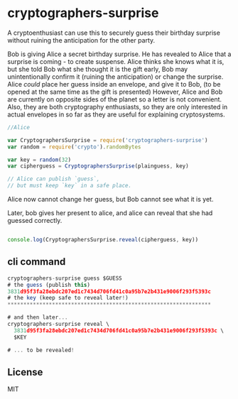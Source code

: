 # cryptographers-surprise

A cryptoenthusiast can use this to securely guess their birthday surprise without ruining the anticipation for the other party.

Bob is giving Alice a secret birthday surprise. He has revealed to Alice
that a surprise is coming - to create suspense.
Alice thinks she knows what it is, but she told Bob what she thought it
is the gift early, Bob may unintentionally confirm it
(ruining the anticipation) or change the surprise.
Alice _could_ place her guess inside an envelope, and give it to Bob,
(to be opened at the same time as the gift is presented)
However, Alice and Bob are currently on opposite sides of the planet
so a letter is not convenient. Also, they are both cryptography enthusiasts,
so they are only interested in actual envelopes in so far as they are
useful for explaining cryptosystems.

``` js
//Alice

var CryptographersSurprise = require('cryptographers-surprise')
var random = require('crypto').randomBytes

var key = random(32)
var cipherguess = CryptographersSurprise(plainguess, key)

// Alice can publish `guess`,
// but must keep `key` in a safe place.

```

Alice now cannot change her guess, but Bob cannot see what it is yet.

Later, bob gives her present to alice, and alice can reveal that she
had guessed correctly.

``` js

console.log(CryptographersSurprise.reveal(cipherguess, key))

```

## cli command

``` js
cryptographers-surprise guess $GUESS
# the guess (publish this)
3831d95f3fa28ebdc207ed1c7434d706fd41c0a95b7e2b431e9006f293f5393c
# the key (keep safe to reveal later!)
****************************************************************

# and then later...
cryptographers-surprise reveal \
  3831d95f3fa28ebdc207ed1c7434d706fd41c0a95b7e2b431e9006f293f5393c \
  $KEY

# ... to be revealed!
```

## License

MIT

